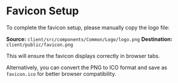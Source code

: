# Favicon Setup

To complete the favicon setup, please manually copy the logo file:

**Source:** `client/src/components/Common/Logo/logo.png`
**Destination:** `client/public/favicon.png`

This will ensure the favicon displays correctly in browser tabs.

Alternatively, you can convert the PNG to ICO format and save as `favicon.ico` for better browser compatibility.